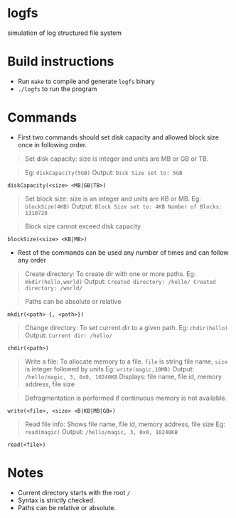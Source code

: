 # logfs
simulation of log structured file system

# Build instructions

- Run `make` to compile and generate `logfs` binary
- `./logfs` to run the program

# Commands
- First two commands should set disk capacity and allowed block size once in following order.

> Set disk capacity: size is integer and units are MB or GB or TB. 

> Eg: `diskCapacity(5GB)` Output: `Disk Size set to: 5GB`

```
diskCapacity(<size> <MB|GB|TB>)

```
> Set block size: size is an integer and units are KB or MB. Eg: `blockSize(4KB)` Output: `Block Size set to: 4KB Number of Blocks: 1310720`

> Block size cannot exceed disk capacity
 
```
blockSize(<size> <KB|MB>)
```

- Rest of the commands can be used any number of times and can follow any order

> Create directory: To create dir with one or more paths. Eg: `mkdir(hello,world)` Output: `Created directory: /hello/ Created directory: /world/`

> Paths can be absolute or relative 

```
mkdir(<path> {, <path>})
```

> Change directory: To set current dir to a given path. Eg: `chdir(hello)` Output: `Current dir: /hello/`

```
chdir(<path>)
```

> Write a file: To allocate memory to a file. `file` is string file name, `size` is integer followed by units 
> Eg: `write(magic,10MB)` Output: `/hello/magic, 3, 0x0, 10240KB` Displays: file name, file id, memory address, file size

> Defragmentation is performed if continuous memory is not available.
 
```
write(<file>, <size> <B|KB|MB|GB>)
```
> Read file info: Shows file name, file id, memory address, file size
> Eg: `read(magic)` Output: `/hello/magic, 3, 0x0, 10240KB`

```
read(<file>)
```

# Notes
- Current directory starts with the root `/`
- Syntax is strictly checked.
- Paths can be relative or absolute.


